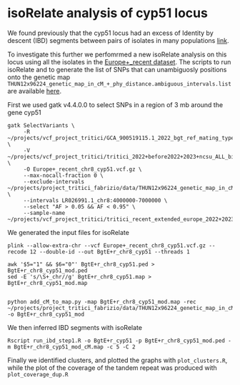 # isoRelate analysis of cyp51 locus
We found previously that the cyp51 locus had an excess of Identity by descent (IBD) segments between pairs of isolates in many populations [link](https://github.com/fmenardo/Bgt_popgen_Europe_2024/blob/Bgt_ms/isoRelate/isoRelate.md).

To investigate this further we perfomrmed a new isoRelate analysis on this locus using all the isolates in the [Europe+_recent dataset](https://github.com/fmenardo/Bgt_popgen_Europe_2024/blob/Bgt_ms/Datasets/Datasets.md).
The scripts to run isoRelate and to generate the list of SNPs that can unambiguosly positions onto the genetic map `THUN12x96224_genetic_map_in_cM_+_phy_distance.ambiguous_intervals.list` are available [here](https://github.com/fmenardo/Bgt_popgen_Europe_2024/blob/Bgt_ms/isoRelate/isoRelate.md).

First we used gatk v4.4.0.0 to select SNPs in a region of 3 mb around the gene cyp51

```
gatk SelectVariants \
     -R ~/projects/vcf_project_tritici/GCA_900519115.1_2022_bgt_ref_mating_type.fa \
     -V ~/projects/vcf_project_tritici/tritici_2022+before2022+2023+ncsu_ALL_biallelic_snps.vcf.gz \
     -O Europe+_recent_chr8_cyp51.vcf.gz \
     --max-nocall-fraction 0 \
     --exclude-intervals ~/projects/project_tritici_fabrizio/data/THUN12x96224_genetic_map_in_cM_+_phy_distance.ambiguous_intervals.list \
     --intervals LR026991.1_chr8:4000000-7000000 \
     --select "AF > 0.05 && AF < 0.95" \
     --sample-name ~/projects/vcf_project_tritici/tritici_recent_extended_europe_2022+2023+ncsu.args
```
We generated the input files for isoRelate

```
plink --allow-extra-chr --vcf Europe+_recent_chr8_cyp51.vcf.gz --recode 12 --double-id --out BgtE+r_chr8_cyp51 --threads 1

awk '$5="1" && $6="0"' BgtE+r_chr8_cyp51.ped >  BgtE+r_chr8_cyp51_mod.ped
sed -E 's/\S+_chr//g' BgtE+r_chr8_cyp51.map > BgtE+r_chr8_cyp51_mod.map


python add_cM_to_map.py -map BgtE+r_chr8_cyp51_mod.map -rec ~/projects/project_tritici_fabrizio/data/THUN12x96224_genetic_map_in_cM_+_phy_distance -o BgtE+r_chr8_cyp51_mod
```
We then inferred IBD segments with isoRelate

```
Rscript run_ibd_step1.R -o BgtE+r_cyp51 -p BgtE+r_chr8_cyp51_mod.ped -m BgtE+r_chr8_cyp51_mod_cM.map -c 5 -C 2
```
Finally we identified clusters, and plotted the graphs with `plot_clusters.R`, while the plot of the coverage of the tandem repeat was produced with `plot_coverage_dup.R`
